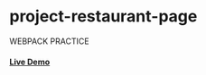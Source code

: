 # project-restaurant-page
WEBPACK PRACTICE
#### <a href="https://binary-web.github.io/project-restaurant-page/">Live Demo</a>
